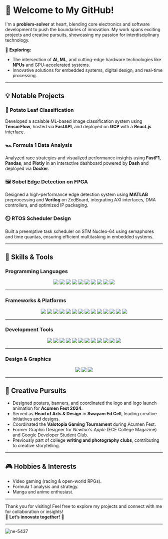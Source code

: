 # 👋 Welcome to My GitHub!

I'm a **problem-solver** at heart, blending core electronics and software development to push the boundaries of innovation. My work spans exciting projects and creative pursuits, showcasing my passion for interdisciplinary technology.  

🚀 **Exploring:**  
- The intersection of **AI, ML**, and cutting-edge hardware technologies like **NPUs** and GPU-accelerated systems.  
- Innovative solutions for embedded systems, digital design, and real-time processing.  

---

## 💡 Notable Projects  

### 🥔 **Potato Leaf Classification**  
Developed a scalable ML-based image classification system using **TensorFlow**, hosted via **FastAPI**, and deployed on **GCP** with a **React.js** interface.  

### 🏎️ **Formula 1 Data Analysis**  
Analyzed race strategies and visualized performance insights using **FastF1**, **Pandas**, and **Plotly** in an interactive dashboard powered by **Dash** and deployed via **Docker**.  

### 🖼️ **Sobel Edge Detection on FPGA**  
Designed a high-performance edge detection system using **MATLAB** preprocessing and **Verilog** on ZedBoard, integrating AXI interfaces, DMA controllers, and optimized IP packaging.  

### ⏲️ **RTOS Scheduler Design**  
Built a preemptive task scheduler on STM Nucleo-64 using semaphores and time quantas, ensuring efficient multitasking in embedded systems.  

---

## 🔧 Skills & Tools  

### **Programming Languages**  
<p align="center">
  <img src="https://img.shields.io/badge/Python-3776AB?style=for-the-badge&logo=python&logoColor=white" />
  <img src="https://img.shields.io/badge/C++-00599C?style=for-the-badge&logo=c%2B%2B&logoColor=white" />
  <img src="https://img.shields.io/badge/C-A8B9CC?style=for-the-badge&logo=c&logoColor=white" />
  <img src="https://img.shields.io/badge/Java-007396?style=for-the-badge&logo=java&logoColor=white" />
  <img src="https://img.shields.io/badge/HTML5-E34F26?style=for-the-badge&logo=html5&logoColor=white" />
  <img src="https://img.shields.io/badge/CSS3-1572B6?style=for-the-badge&logo=css3&logoColor=white" />
  <img src="https://img.shields.io/badge/JavaScript-F7DF1E?style=for-the-badge&logo=javascript&logoColor=black" />
  <img src="https://img.shields.io/badge/Verilog-EB2F2F?style=for-the-badge" />
  <img src="https://img.shields.io/badge/Embedded_C-002240?style=for-the-badge" />
  <img src="https://img.shields.io/badge/SQL-4479A1?style=for-the-badge&logo=postgresql&logoColor=white" />
</p>

---

### **Frameworks & Platforms**  
<p align="center">
  <img src="https://img.shields.io/badge/TensorFlow-FF6F00?style=for-the-badge&logo=tensorflow&logoColor=white" />
  <img src="https://img.shields.io/badge/Keras-D00000?style=for-the-badge&logo=keras&logoColor=white" />
  <img src="https://img.shields.io/badge/OpenCV-5C3EE8?style=for-the-badge&logo=opencv&logoColor=white" />
  <img src="https://img.shields.io/badge/React-61DAFB?style=for-the-badge&logo=react&logoColor=black" />
  <img src="https://img.shields.io/badge/Flask-000000?style=for-the-badge&logo=flask&logoColor=white" />
  <img src="https://img.shields.io/badge/FastAPI-009688?style=for-the-badge&logo=fastapi&logoColor=white" />
  <img src="https://img.shields.io/badge/Node.js-339933?style=for-the-badge&logo=node.js&logoColor=white" />
  <img src="https://img.shields.io/badge/AWS-232F3E?style=for-the-badge&logo=amazonaws&logoColor=white" />
  <img src="https://img.shields.io/badge/GCP-4285F4?style=for-the-badge&logo=googlecloud&logoColor=white" />
  <img src="https://img.shields.io/badge/MongoDB-47A248?style=for-the-badge&logo=mongodb&logoColor=white" />
  <img src="https://img.shields.io/badge/Bootstrap-7952B3?style=for-the-badge&logo=bootstrap&logoColor=white" />
  <img src="https://img.shields.io/badge/LoRa-662D91?style=for-the-badge&logo=lora&logoColor=white" />
  <img src="https://img.shields.io/badge/Arduino-00979D?style=for-the-badge&logo=arduino&logoColor=white" />
  <img src="https://img.shields.io/badge/Raspberry_Pi-A22846?style=for-the-badge&logo=raspberrypi&logoColor=white" />
</p>

---

### **Development Tools**  
<p align="center">
  <img src="https://img.shields.io/badge/Jupyter-F37626?style=for-the-badge&logo=jupyter&logoColor=white" />
  <img src="https://img.shields.io/badge/PyCharm-000000?style=for-the-badge&logo=pycharm&logoColor=white" />
  <img src="https://img.shields.io/badge/STM32_Cube_IDE-03234B?style=for-the-badge&logo=stmicroelectronics&logoColor=white" />
  <img src="https://img.shields.io/badge/Vivado-F1C40F?style=for-the-badge&logo=xilinx&logoColor=black" />
  <img src="https://img.shields.io/badge/Keil_uVision-007ACC?style=for-the-badge&logo=arm&logoColor=white" />
  <img src="https://img.shields.io/badge/LTSpice-EE572A?style=for-the-badge" />
  <img src="https://img.shields.io/badge/Proteus-56B4E9?style=for-the-badge" />
  <img src="https://img.shields.io/badge/ThinkSpeak-00A0FF?style=for-the-badge" />
  <img src="https://img.shields.io/badge/Postman-FF6C37?style=for-the-badge&logo=postman&logoColor=white" />
  <img src="https://img.shields.io/badge/Eclipse_IDE-2C2255?style=for-the-badge&logo=eclipseide&logoColor=white" />
  <img src="https://img.shields.io/badge/Matlab-0076A8?style=for-the-badge&logo=mathworks&logoColor=white" />
  <img src="https://img.shields.io/badge/Cisco_Packet_Tracer-1BA0E2?style=for-the-badge" />
</p>

---

### **Design & Graphics**  
<p align="center">
  <img src="https://img.shields.io/badge/Canva-00C4CC?style=for-the-badge&logo=canva&logoColor=white" />
  <img src="https://img.shields.io/badge/Adobe_Illustrator-FF9A00?style=for-the-badge&logo=adobeillustrator&logoColor=white" />
  <img src="https://img.shields.io/badge/Figma-F24E1E?style=for-the-badge&logo=figma&logoColor=white" />
</p>

---

## 🎨 Creative Pursuits  

- Designed posters, banners, and coordinated the logo and logo launch animation for **Acumen Fest 2024**.  
- Served as **Head of Arts & Design** in **Swayam Ed Cell**, leading creative initiatives and designs.  
- Coordinated the **Valotopia Gaming Tournament** during Acumen Fest.  
- Former Graphic Designer for *Newton's Apple* (ECE College Magazine) and Google Developer Student Club.  
- Previously part of college **writing and photography clubs**, contributing to creative storytelling.  

---

## 🎮 Hobbies & Interests  

- Video gaming (racing & open-world RPGs).  
- Formula 1 analysis and strategy.  
- Manga and anime enthusiast.  

---

Thank you for visiting! Feel free to explore my projects and connect with me for collaboration or insights!  
🌟 **Let’s innovate together!** 🌟  

---

<p align="left"> <img src="https://komarev.com/ghpvc/?username=ne-5437&label=Profile%20views&color=0e75b6&style=flat" alt="ne-5437" /> </p>

